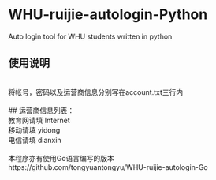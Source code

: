 # WHU-ruijie-autologin-Python
Auto login tool for WHU students written in python

## 使用说明</br>
</br>
将帐号，密码以及运营商信息分别写在account.txt三行内</br>
</br>
## 运营商信息列表：</br>
教育网请填 Internet</br>
移动请填 yidong</br>
电信请填 dianxin</br>
</br>
本程序亦有使用Go语言编写的版本</br>
https://github.com/tongyuantongyu/WHU-ruijie-autologin-Go
